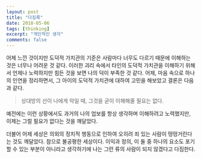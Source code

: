 ```yaml
---
layout: post
title: "다짐록"
date: 2018-05-06
tags: [thinking]
excerpt: "개인적인 생각"
comments: false
---
```


어제 느낀 것이지만 도덕적 가치관의 기준은 사람마다 너무도 다르기 때문에 이해하는 것은 너무나 어려운 것 같다. 이러한 괴리 속에서 타인의 도덕적 가치관을 이해하기 위해서 언제나 노력하지만 힘든 것을 보면 나의 덕이 부족한 것 같다.
어제, 마음 속으로 하나의 인연을 정리하면서, 그 아이의 도덕적 가치관에 대하여 고민을 해보았고 결론은 다음과 같다.

> 상대방의 선이 나에게 악일 때, 그것을 굳이 이해해줄 필요는 없다.

예전에는 이런 상황에서도 과거의 나의 업보를 항상 생각하며 이해하려고 노력했지만, 이제는 그럴 필요가 없다는 것을 깨달았다.

더불어 어제 세상은 의외의 정치적 행동으로 인하여 오히려 죄 있는 사람이 떵떵거린다는 것도 깨달았다. 참으로 불공평한 세상이다. 이익과 정의, 이 둘 중 하나의 요소도 포기할 수 있는 부분이 아니라고 생각하기에 나는 그런 류의 사람이 되지 않겠다고 다짐한다.
